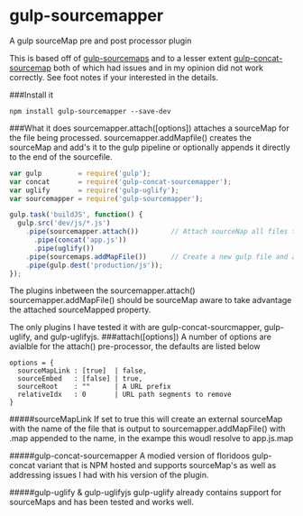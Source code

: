 gulp-sourcemapper
=================
A gulp sourceMap pre and post processor plugin

This is based off of [gulp-sourcemaps] and to a lesser extent [gulp-concat-sourcemap] both of which had issues and in my opinion did not work correctly. See foot notes if your interested in the details. 

###Install it 
```
npm install gulp-sourcemapper --save-dev
```
###What it does
sourcemapper.attach([options]) attaches a sourceMap for the file being processed. sourcemapper.addMapfile() creates the sourceMap and add's it to the gulp pipeline or optionally appends it directly to the end of the sourcefile. 
```javascript
var gulp         = require('gulp');
var concat       = require('gulp-concat-sourcemapper');
var uglify       = require('gulp-uglify');
var sourcemapper = require('gulp-sourcemapper');

gulp.task('buildJS', function() {
  gulp.src('dev/js/*.js')
    .pipe(sourcemapper.attach())        // Attach sourceNap all files that pass throughm
      .pipe(concat('app.js'))
      .pipe(uglify())
    .pipe(sourcemaps.addMapFile())      // Create a new gulp file and add it into the pipeline 
    .pipe(gulp.dest('production/js'));
});
```

The plugins inbetween the sourcemapper.attach() sourcemapper.addMapFile() should be sourceMap aware to take advantage the attached sourceMapped property. 

The only plugins I have tested it with are gulp-concat-sourcmapper, gulp-uglify, and gulp-uglifyjs. 
###attach([options]) 
A number of options are avialble for the attach() pre-processor, the defaults are listed below

```
options = {
  sourceMapLink : [true]  | false,
  sourceEmbed   : [false] | true,
  sourceRoot    : ""      | A URL prefix
  relativeIdx   : 0       | URL path segments to remove 
}
```

#####sourceMapLink
If set to true this will create an external sourceMap with the name of the file that is output to sourcemapper.addMapFile() with .map appended to the name, in the exampe this woudl resolve to app.js.map 

#####gulp-concat-sourcemapper 
A modied version of floridoos gulp-concat variant that is NPM hosted and supports sourceMap's as well as addressing issues I had with his version of the plugin.

#####gulp-uglify & gulp-uglifyjs
gulp-uglify already contains support for sourceMaps and has been tested and works well. 

[gulp-sourcemaps]:https://github.com/floridoo/gulp-sourcemaps
[gulp-concat-sourcemap]:https://www.npmjs.org/package/gulp-concat-sourcemap
